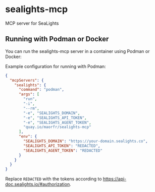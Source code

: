 # sealights-mcp

MCP server for SeaLights

## Running with Podman or Docker

You can run the sealights-mcp server in a container using Podman or Docker:

Example configuration for running with Podman:

```json
{
  "mcpServers": {
    "sealights": {
      "command": "podman",
      "args": [
        "run",
        "-i",
        "--rm",
        "-e", "SEALIGHTS_DOMAIN",
        "-e", "SEALIGHTS_API_TOKEN",
        "-e", "SEALIGHTS_AGENT_TOKEN",
        "quay.io/maorfr/sealights-mcp"
      ],
      "env": {
        "SEALIGHTS_DOMAIN": "https://your-domain.sealights.co",
        "SEALIGHTS_API_TOKEN": "REDACTED",
        "SEALIGHTS_AGENT_TOKEN": "REDACTED"
      }
    }
  }
}
```

Replace `REDACTED` with the tokens according to https://api-doc.sealights.io/#authorization.
